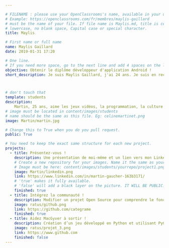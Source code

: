 ```yaml
---

# FILENAME : please use your OpenClassrooms's name, available in your url.
# Example: https://openclassrooms.com/fr/membres/maylis-gaillard
# must be the name of your file. If file name is Maylis.md, title is celinemartinet.
# lowercase, no blank space, Capital case or special character.
title: Maylis

# First name or full name
name: Maylis Gaillard
date: 2019-01-31 17:20

# One line.
# If you need more space, go to the next line and add 4 spaces on the left, as in 'description'.
objective: Obtenir le diplôme développeur d'application Android ! 
short_description: Je suis Maylis Gaillard, j'ai 24 ans. Je suis en reconversion professionnelle et mon parcours de formation est développeur d'application android.



# don't touch that
template: students
description:
    Martin, 25 ans, aime les jeux vidéos, la programmation, la culture au sens large et la flûte à bec.
# image must be located in content/images/students
# name should be the same as this file. Eg: celinemartinet.png
image: Martin/martin.jpg

# Change this to True when you do you pull request.
public: True

# You need to keep the exact same structure for each new project.
projects:
  - title: Présentez-vous !
    description: Une présentation de moi-même et un lien vers mon LinkedIn.
    # Create a new repository for your images. Name it the same as your nickname and profile picture.
    # Image must be here: content/images/students/yourrepo/project1.png
    image: Martin/linkedin.png
    link: https://www.linkedin.com/in/martin-gaucher-163b3171/
    # 'true' makes it fully available.
    # 'false' will add a black layer on the picture. IT WILL BE PUBLIC!
    finished: true
  - title: Intégrez la communauté !
    description: Modifier un projet Open Source pour comprendre le fonctionnement de Git, de Github et des pull requests. 
    image: ratus/github.png
    link: https://github.com/categrame
    finished: true
  - title: Aidez MacGyver à sortir !
    description: Création d’un jeu développé en Python et utilisant PyGame.
    image: ratus/projet_3.png
    link: https://www.github.com
    finished: false
---
```

